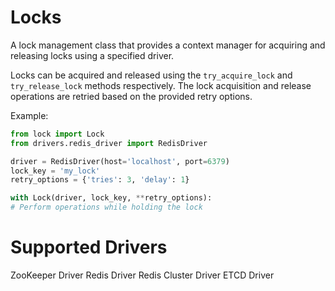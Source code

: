 # Locks

A lock management class that provides a context manager for acquiring and releasing locks using a specified driver.

Locks can be acquired and released using the `try_acquire_lock` and `try_release_lock` methods respectively. The lock acquisition and release operations are retried based on the provided retry options.

Example:
```python
from lock import Lock
from drivers.redis_driver import RedisDriver

driver = RedisDriver(host='localhost', port=6379)
lock_key = 'my_lock'
retry_options = {'tries': 3, 'delay': 1}

with Lock(driver, lock_key, **retry_options):
# Perform operations while holding the lock
```
# Supported Drivers

ZooKeeper Driver
Redis Driver
Redis Cluster Driver
ETCD Driver
